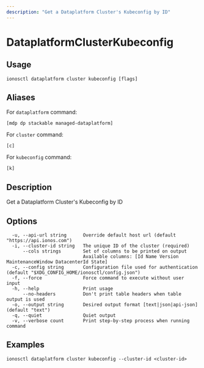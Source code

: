 ```yaml
---
description: "Get a Dataplatform Cluster's Kubeconfig by ID"
---
```


# DataplatformClusterKubeconfig

## Usage

```text
ionosctl dataplatform cluster kubeconfig [flags]
```

## Aliases

For `dataplatform` command:

```text
[mdp dp stackable managed-dataplatform]
```

For `cluster` command:

```text
[c]
```

For `kubeconfig` command:

```text
[k]
```

## Description

Get a Dataplatform Cluster's Kubeconfig by ID

## Options

```text
  -u, --api-url string      Override default host url (default "https://api.ionos.com")
  -i, --cluster-id string   The unique ID of the cluster (required)
      --cols strings        Set of columns to be printed on output 
                            Available columns: [Id Name Version MaintenanceWindow DatacenterId State]
  -c, --config string       Configuration file used for authentication (default "$XDG_CONFIG_HOME/ionosctl/config.json")
  -f, --force               Force command to execute without user input
  -h, --help                Print usage
      --no-headers          Don't print table headers when table output is used
  -o, --output string       Desired output format [text|json|api-json] (default "text")
  -q, --quiet               Quiet output
  -v, --verbose count       Print step-by-step process when running command
```

## Examples

```text
ionosctl dataplatform cluster kubeconfig --cluster-id <cluster-id>
```

